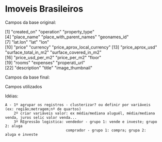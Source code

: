 # Imoveis Brasileiros

Campos da base original:

[1] "created_on"                 "operation"                  "property_type"             
 [4] "place_name"                 "place_with_parent_names"    "geonames_id"               
 [7] "lat.lon"                    "lat"                        "lon"                       
[10] "price"                      "currency"                   "price_aprox_local_currency"
[13] "price_aprox_usd"            "surface_total_in_m2"        "surface_covered_in_m2"     
[16] "price_usd_per_m2"           "price_per_m2"               "floor"                     
[19] "rooms"                      "expenses"                   "properati_url"             
[22] "description"                "title"                      "image_thumbnail"   

Campos da base final:



Campos utilizados

Idéias:

    A - 1º agrupar os registros - clusterizar? ou definir por variáveis (ex: região;metragem;nº de quartos)
        2º criar variáveis valor: ex média/mediana aluguél, média/mediana venda, juros selic valor venda...
        3º REgressão logistica: vendedor - grupo 1: vende e investe; grupo 2: aluga
                                comprador - grupo 1: compra; grupa 2: aluga e investe
